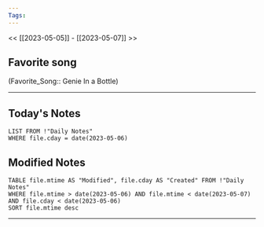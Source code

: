 ```yaml
---
Tags:
---
```

<< [[2023-05-05]] - [[2023-05-07]] >>
## Favorite song
(Favorite_Song:: Genie In a Bottle)

___
## Today's Notes
```dataview
LIST FROM !"Daily Notes"
WHERE file.cday = date(2023-05-06)
```
## Modified Notes
```dataview
TABLE file.mtime AS "Modified", file.cday AS "Created" FROM !"Daily Notes" 
WHERE file.mtime > date(2023-05-06) AND file.mtime < date(2023-05-07) AND file.cday < date(2023-05-06)
SORT file.mtime desc
```
___
